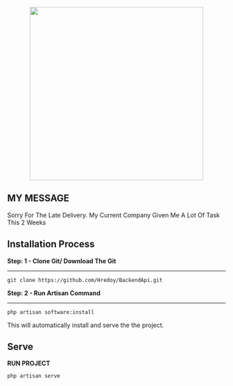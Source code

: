 <p align="center"><a href="https://laravel.com" target="_blank"><img src="https://raw.githubusercontent.com/laravel/art/master/logo-lockup/5%20SVG/2%20CMYK/1%20Full%20Color/laravel-logolockup-cmyk-red.svg" width="400"></a></p>

## MY MESSAGE

<p>Sorry For The Late Delivery. My Current Company Given Me A Lot Of Task This 2 Weeks </p>

## Installation Process

<p><b>Step: 1 - Clone Git/ Download The Git</b></p>
<hr />
<pre><code>git clone https://github.com/Hredoy/BackendApi.git</code></pre>
<p><b>Step: 2 - Run Artisan Command</b></p>
<hr />
<pre><code>php artisan software:install</code></pre>
<p> This will automatically install and serve the the project.</p>

## Serve

<p><b style="text-transform:uppercase">Run Project</b></p>
<pre><code>php artisan serve</code></pre>

